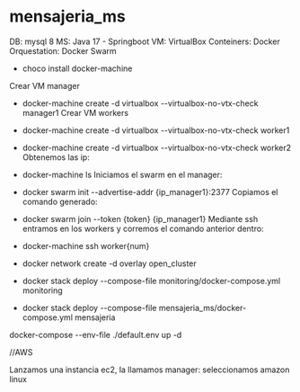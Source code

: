 # mensajeria_ms

DB: mysql 8
MS: Java 17 - Springboot
VM: VirtualBox
Conteiners: Docker 
Orquestation: Docker Swarm 
- choco install docker-machine

Crear VM manager
- docker-machine create -d virtualbox --virtualbox-no-vtx-check manager1
Crear VM workers
- docker-machine create -d virtualbox --virtualbox-no-vtx-check worker1
- docker-machine create -d virtualbox --virtualbox-no-vtx-check worker2
Obtenemos las ip:
- docker-machine ls
Iniciamos el swarm en el manager:
- docker swarm init --advertise-addr {ip_manager1}:2377
Copiamos el comando generado:
- docker swarm join --token {token} {ip_manager1}
Mediante ssh entramos en los workers y corremos el comando anterior dentro:
- docker-machine ssh worker{num} 

- docker network create -d overlay open_cluster

- docker stack deploy --compose-file monitoring/docker-compose.yml monitoring
- docker stack deploy --compose-file mensajeria_ms/docker-compose.yml mensajeria


docker-compose --env-file ./default.env up -d

//AWS

Lanzamos una instancia ec2, la llamamos manager:
seleccionamos amazon linux 
